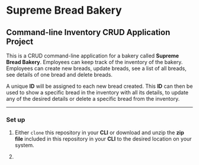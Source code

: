 # Supreme Bread Bakery

## Command-line Inventory CRUD Application Project

This is a CRUD command-line application for a bakery called **Supreme Bread Bakery**. Employees can keep track of the inventory of the bakery. Employees can create new breads, update breads, see a list of all breads, see details of one bread and delete breads.

A unique **ID** will be assigned to each new bread created. This **ID** can then be used to show a specific bread in the inventory with all its details, to update any of the desired details or delete a specific bread from the inventory.

---

### Set up

1. Either `clone` this repository in your **CLI** or download and unzip the **zip file** included in this repository in your **CLI** to the desired location on your system.

2.
